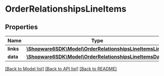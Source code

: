 # OrderRelationshipsLineItems

## Properties
Name | Type | Description | Notes
------------ | ------------- | ------------- | -------------
**links** | [**\Shopware6SDK\Model\OrderRelationshipsLineItemsLinks**](OrderRelationshipsLineItemsLinks.md) |  | [optional] 
**data** | [**\Shopware6SDK\Model\OrderRelationshipsLineItemsData[]**](OrderRelationshipsLineItemsData.md) |  | [optional] 

[[Back to Model list]](../../README.md#documentation-for-models) [[Back to API list]](../../README.md#documentation-for-api-endpoints) [[Back to README]](../../README.md)

